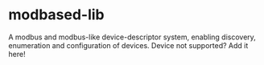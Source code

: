 # modbased-lib

A modbus and modbus-like device-descriptor system, enabling discovery, enumeration and configuration of devices. Device not supported? Add it here!
